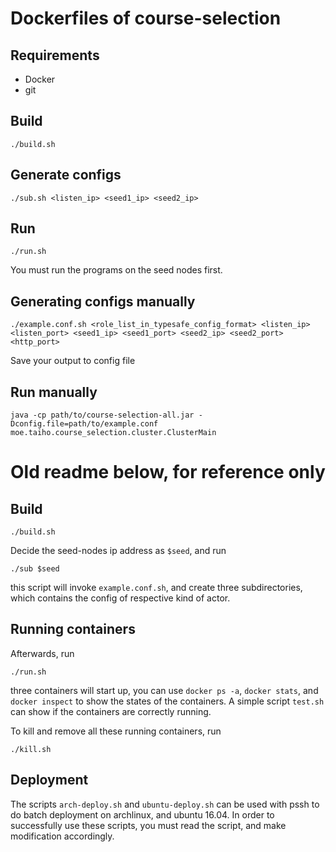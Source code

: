 # Dockerfiles of course-selection

## Requirements
+ Docker
+ git
## Build
```
./build.sh
```
## Generate configs
```
./sub.sh <listen_ip> <seed1_ip> <seed2_ip>
```
## Run
```
./run.sh
```
You must run the programs on the seed nodes first.
## Generating configs manually
```
./example.conf.sh <role_list_in_typesafe_config_format> <listen_ip> <listen_port> <seed1_ip> <seed1_port> <seed2_ip> <seed2_port> <http_port>
```
Save your output to config file
## Run manually
```
java -cp path/to/course-selection-all.jar -Dconfig.file=path/to/example.conf moe.taiho.course_selection.cluster.ClusterMain
```

# Old readme below, for reference only
## Build

```
./build.sh
```

Decide the seed-nodes ip address as `$seed`, and run
```
./sub $seed
```
this script will invoke `example.conf.sh`, and create three subdirectories, which contains the config of respective kind of actor.

## Running containers

Afterwards, run
```
./run.sh
```
three containers will start up, you can use `docker ps -a`, `docker stats`, and `docker inspect` to show the states of the containers.
A simple script `test.sh` can show if the containers are correctly running.


To kill and remove all these running containers, run
```
./kill.sh
```
## Deployment

The scripts `arch-deploy.sh` and `ubuntu-deploy.sh` can be used with pssh to do batch deployment on archlinux, and ubuntu 16.04. In order to successfully use these scripts, you must read the script, and make modification accordingly.
